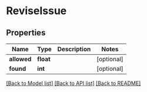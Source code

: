 # ReviseIssue

## Properties
Name | Type | Description | Notes
------------ | ------------- | ------------- | -------------
**allowed** | **float** |  | [optional] 
**found** | **int** |  | [optional] 

[[Back to Model list]](../README.md#documentation-for-models) [[Back to API list]](../README.md#documentation-for-api-endpoints) [[Back to README]](../README.md)

